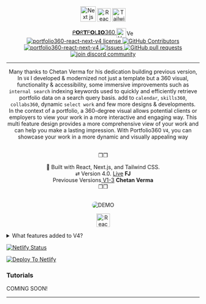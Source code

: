 <div align="center" style="pointer-events: none;">

  <img src="https://cdn-icons-png.flaticon.com/512/556/556668.png" alt="Next js" width="40" height="40"/>
  <img src="https://cdn-icons-png.flaticon.com/512/919/919851.png" alt="Reack js" width="35" height="35" style="pointer-events: none;"/>
  <img src="https://cdn-icons-png.flaticon.com/512/1053/1053324.png" alt="Tailwind CSS" width="35" height="35" />
   


[ ᑭ𝗢ᖇ𝗧ᖴ𝗢ᒪ𝗜𝗢360 ](https://main--portfolio360.netlify.app) <img src="https://cdn-icons-png.flaticon.com/512/7205/7205679.png" alt="Version 4" width="25" height="25" align="center" /><img src="https://cdn-icons-png.flaticon.com/512/9080/9080211.png" alt="Version 4" width="20" height="15" align="center" />
<br>
<a href="https://github.com/faradeen-ja/portfolio360-react-next-v4/blob/main/LICENSE" target="blank">
<img src="https://img.shields.io/github/license/faradeen-ja/portfolio360-react-next-v4?style=round" alt="portfolio360-react-next-v4 license"/>
</a>
<a href="https://github.com/faradeen-ja/portfolio360-react-next-v4/graphs/contributors">
<img alt="GitHub Contributors" src="https://img.shields.io/github/contributors/faradeen-ja/portfolio360-react-next-v4" />
</a>
<a href="https://github.com/faradeen-ja/portfolio360-react-next-v4/fork" target="blank">
<img src="https://img.shields.io/github/forks/faradeen-ja/portfolio360-react-next-v4?style=round" alt="portfolio360-react-next-v4"/>
</a>
<a href="https://github.com/faradeen-ja/portfolio360-react-next-v4/issues">
<img alt="Issues" src="https://img.shields.io/github/issues/faradeen-ja/portfolio360-react-next-v4?color=0088ff" />
</a>
<a href="https://github.com/faradeen-ja/portfolio360-react-next-v4/pulls">
<img alt="GitHub pull requests" src="https://img.shields.io/github/issues-pr/faradeen-ja/portfolio360-react-next-v4?color=0088ff" />
</a>
<a href="https://discord.gg/jjuier" target="blank">
<img src="https://img.shields.io/discord/serveridhere?label=Join%20Community&logo=discord&style=round" alt="join discord community"/>
</a>

---

Many thanks to Chetan Verma for his dedication building previous version, In `V4` I developed & modernized not just a template but a 360 visual, functionality & accessibility, some immersive improvements such as `internal search` indexing keywords used to quickly and efficiently retrieve portfolio data on a search query basis. add to `calendar`, `skills360`, `collabs360`, dynamic `select work` and few more designs & developments.<br> In the context of a portfolio, a 360-degree visual allows potential clients or employers to view your work in a more interactive and engaging way. This multi feature design provides a more comprehensive view of your work and can help you make a lasting impression. With Portfolio360 `V4`, you can showcase your work in a more dynamic and visually appealing way

<br>❒︎❒︎

  <div  align="center">
  🔧 Built with React, Next.js, and Tailwind CSS. <br> ⇄ Version 4.0. <a href="https://mysite.com">Live</a> <strong >FJ</strong> <br>
  Previouse Versions<a href="https://github.com/chetanverma16/react-portfolio-template"> V1-3</a> <strong> Chetan Verma</strong> 
  <br>❒︎❒︎
    
   </div>
  </div>

  <br>

<p align="center" >
  <img src="https://github.com/faradeen-ja/portfolio360-react-next-v4/blob/1be5d1ce2d3debf690cccfa1ff36f8c63eaf5f2f/v4-DEMO.gif" alt="DEMO" style="border-radius: 20px;" />
</p>

<p align="center">
<img src="https://cdn-icons-png.flaticon.com/512/1665/1665680.png"
" alt="Reack js" width="35" height="35" style="pointer-events: none;"/>

</p>

<details>
  <summary>
  What features added to V4?
  </summary>
  
   content goes here...
  
</details>

   [![Netlify Status](https://api.netlify.com/api/v1/badges/2063c402-0ee8-40ad-82fb-0e1e488d6f2c/deploy-status)](https://app.netlify.com/sites/portfolio360/deploys)
   
   [![Deploy To Netlify](https://www.netlify.com/img/deploy/button.svg)](https://app.netlify.com/start/deploy?repository=https://github.com/faradeen-ja/portfolio360-react-next-v4)


### Tutorials

COMING SOON!

---
